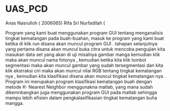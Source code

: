 # UAS_PCD

Anas Nasrulloh ( 2006065)
Rifa Sri Nurfadilah (


Program yang kami buat menggunakan program GUI tentang menganalisis tingkat kematangan pada buah-buahan, masuk ke program yang kami buat ketika di klik run disana akan muncul program GUI . tahapan selanjutnya yang pertama disana akan muncul buka citra untuk mencoba pengujian kita masukan data set yang akan di uji misalnya gambar manga kemudian klik maka akan muncul nama fotonya , kemudian ketika kita klik tombol segmentasi  maka akan muncul gambar yang sudah tersegmentasi dan kita klik ekstraksi ciri maka akan muncul nilai RGB tentang tingkat kematangan nya , kemudian kita klasifikasi disana akan muncul tingkat kematangan nya . Program ini merupakan program klasifikasi kematangan buah dengan metode K- Nearest Neighbor menggunakna matlab, yang mana sudah dikemnbangkan juga menggunakan program GUI pada matlab sehingga mampu lebih efisien dalam pengkalasifikasian tingkat kematangan buha mangga.
